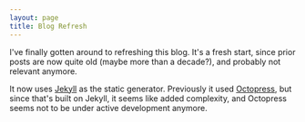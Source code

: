 ```yaml
---
layout: page
title: Blog Refresh
---
```

I've finally gotten around to refreshing this blog. It's a fresh start, since prior posts are now quite old (maybe more than a decade?), and probably not relevant anymore.  

It now uses [Jekyll](https://jekyllrb.com/) as the static generator. Previously it used [Octopress](http://octopress.org), but since that's built on Jekyll, it seems like added complexity, and Octopress seems not to be under active development anymore.
